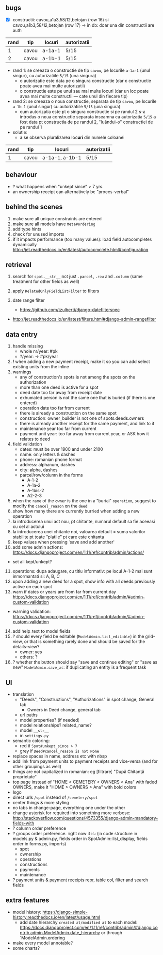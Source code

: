## bugs

- [x] constructii: cavou,a1a3,58/12,betojan (row 16) si cavou,a1b3,58/12,betojan (row 17) => in db: doar una din constructii are auth

| rand | tip   | locuri | autorizatii |
| ---- | ----- | ------ | ----------- |
| 1    | cavou | a-1a-1 | 5/15        |
| 2    | cavou | a-1b-1 | 5/15        |

- rand 1: se creeaza o constructie de tip `cavou`, pe locurile `a-1a-1` (unul singur), cu autorizatiile `5/15` (una singura)
  - o autorizatie este data pe o singura constructie (dar o constructie poate avea mai multe autorizatii)
  - o constructie este pe unul sau mai multe locuri (dar un loc poate avea mai multe constructii — cate unul din fiecare tip)
- rand 2: se creeaza o noua constructie, separata de tip `cavou`, pe locurile `a-1b-1` (unul singur) cu autorizatiile `5/15` (una singura)
  - cum autorizatia este pt o singura constructie si pe randul 2 s-a introdus o noua constructie separata inseamna ca autorizatia `5/15` a fost data pt constructia de pe randul 2, "luândui-o" constructiei de pe randul 1
- solutie:
  - a se observa pluralizarea loc**uri** din numele coloanei

| rand | tip   | locuri         | autorizatii |
| ---- | ----- | -------------- | ----------- |
| 1    | cavou | a-1a-1, a-1b-1 | 5/15        |



## behaviour

- ? what happens when "unkept since" > 7 yrs
- an ownership receipt can alternatively be "proces-verbal"





## behind the scenes

1. make sure all unique constraints are entered
2. make sure all models have `Meta#ordering` 
3. add type hints
4. check for unused imports
5. if it impacts performance (too many values): load field autocompletes dynamically http://jet.readthedocs.io/en/latest/autocomplete.html#configuration





## retrieval

1. search for `spot.__str__` not just `.parcel`, `.row` and `.column` (same treatment for other fields as well)

2. apply `RelatedOnlyFieldListFilter` to filters

3. date range filter 

   - https://github.com/tzulberti/django-datefilterspec


- http://jet.readthedocs.io/en/latest/filters.html#django-admin-rangefilter





## data entry

1. handle missing
   - whole nr/year: #pk
   - ?/year: -> #pk/year
2. ! when adding a new payment receipt, make it so you can add select existing units from the inline
3. warnings
   - any of construction's spots is not among the spots on the authorization
   - more than one deed is active for a spot
   - deed date too far away from receipt date
   - exhumated person is not the same one that is buried (if there is one entered)
   - operation date too far from current
   - there is already a construction on the same spot
   - construction: owner_builder is not one of spots.deeds.owners
   - there is already another receipt for the same payment, and link to it
   - maintenance year too far from current
   - payment unit year: too far away from current year, or ASK how it relates to deed
4. field validation
   - dates: must be over 1900 and under 2100
   - name: only letters & dashes
   - phone: romanian phone format
   - address: alphanum, dashes
   - city: alpha, dashes
   - parcel/row/column in the forms
     - A-1-2
     - A-1a-2
     - A-1bis-2
     - A2-2-3
5. when the `name` of the `owner` is the one in a "burial" `operation`, suggest to modify the `cancel_reason` on the `deed`
6. show how many there are currently burried when adding a new operation
7. la introducerea unui act nou, pt chitante, numarul default sa fie aceeasi cu cel al actului
8. la introducerea unei chitante noi, valoarea default = suma valorilor stabilite pt toate "platile" pt care este chitanta
9. keep values when pressing 'save and add another'
10. add some admin actions: https://docs.djangoproject.com/en/1.11/ref/contrib/admin/actions/
   - set all kept/unkept?
11. operations: dupa adaugare, cu titlu informativ: pe locul A-1-2 mai sunt inmormantati si: A, B, C
12. upon adding a new deed for a spot, show info with all deeds previously active on each spot
13. warn if dates or years are from far from current day https://docs.djangoproject.com/en/1.11/ref/contrib/admin/#admin-custom-validation
   - warning validation: https://docs.djangoproject.com/en/1.11/ref/contrib/admin/#admin-custom-validation
14. add help_text to model fields
15. ? should every field be editable (`ModelAdmin.list_editable`) in the grid-view, or that is something rarely done and should be saved for the details-view?
    - owner: yes
    - others: ?
16. ? whether the button should say "save and continue editing" or "save as new" `ModelAdmin.save_as`: if duplicating an entity is a frequent task





## UI

- translation
  - "Deeds", "Constructions", "Authorizations" in spot change, General tab
    - Owners in Deed change, general tab
  - url paths
  - model properties? (if needed)
  - model relationships? related_name?
  - model `__str__`
  - in `settings.py`
- semantic coloring:
  - red if `Spot#unkept_since > 7`
  - grey if `Deed#cancel_reason is not None`
- replace spaces in name, address etc with nbsp
- add link from payment units to payment receipts and vice-versa (and for other groupings as well)
- things are not capitalized in romanian: eg [filtrare] "După Chitanță proprietate"
- top page instead of "HOME > CEMETERY > OWNERS > Ana" with faded OWNERS, make it "HOME > OWNERS > Ana" with bold colors
- logo
- direct urls `/spot` instead of `/cemetery/spot`
- center things & more styling
- no tabs in change-page, everything one under the other
- change asterisk for required into something more verbose: http://stackoverflow.com/questions/4573355/django-admin-mandatory-fields-with
- ? column order preference
- ? groups order preference. right now it is: (in code structure in models.py & admin.py, fields order in SpotAdmin::list_display, fields order in forms.py, imports)
  - spot
  - ownership
  - operations
  - constructions
  - payments
  - maintenance
- ? payment units & payment receipts repr, table col, filter and search fields





## extra features

- model history: https://django-simple-history.readthedocs.io/en/latest/usage.html
  - add date hierarchy `created at/modified at` to each model: https://docs.djangoproject.com/en/1.11/ref/contrib/admin/#django.contrib.admin.ModelAdmin.date_hierarchy or through `ModelAdmin.ordering
- make every model annotable?
- some charts?